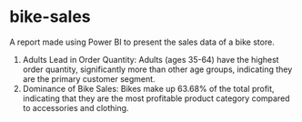 # bike-sales
A report made using Power BI to present the sales data of a bike store.
1) Adults Lead in Order Quantity: Adults (ages 35-64) have the highest order quantity, significantly more than other age groups, indicating they are the primary customer segment.
2) Dominance of Bike Sales: Bikes make up 63.68% of the total profit, indicating that they are the most profitable product category compared to accessories and clothing.
